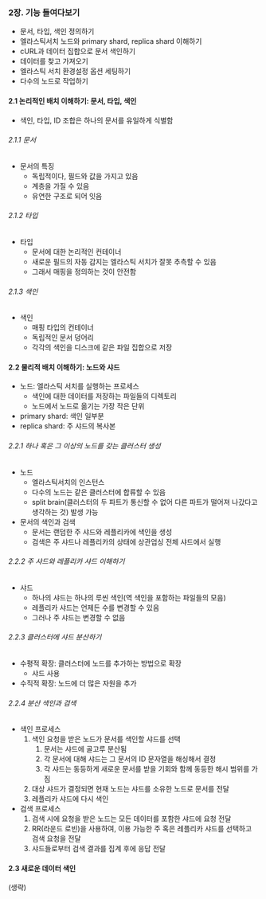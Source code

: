 ### 2장. 기능 들여다보기
- 문서, 타입, 색인 정의하기
- 엘라스틱서치 노드와 primary shard, replica shard 이해하기
- cURL과 데이터 집합으로 문서 색인하기
- 데이터를 찾고 가져오기
- 엘라스틱 서치 환경설정 옵션 세팅하기
- 다수의 노드로 작업하기 

#### 2.1 논리적인 배치 이해하기: 문서, 타입, 색인
- 색인, 타입, ID 조합은 하나의 문서를 유일하게 식별함
###### 2.1.1 문서
- 문서의 특징
  - 독립적이다, 필드와 값을 가지고 있음
  - 계층을 가질 수 있음 
  - 유연한 구조로 되어 잇음 

###### 2.1.2 타입
- 타입
  - 문서에 대한 논리적인 컨테이너 
  - 새로운 필드의 자동 감지는 엘라스틱 서치가 잘못 추측할 수 있음
  - 그래서 매핑을 정의하는 것이 안전함 

###### 2.1.3 색인
- 색인
  - 매핑 타입의 컨테이너
  - 독립적인 문서 덩어리
  - 각각의 색인을 디스크에 같은 파일 집합으로 저장

#### 2.2 물리적 배치 이해하기: 노드와 샤드
- 노드: 엘라스틱 서치를 실행하는 프로세스
  - 색인에 대한 데이터를 저장하는 파일들의 디렉토리
  - 노드에서 노드로 옮기는 가장 작은 단위
- primary shard: 색인 일부분
- replica shard: 주 샤드의 복사본 

###### 2.2.1 하나 혹은 그 이상의 노드를 갖는 클러스터 생성 
- 노드
  - 엘라스틱서치의 인스턴스
  - 다수의 노드는 같은 클러스터에 합류할 수 있음 
  - split brain(클러스터의 두 파트가 통신할 수 없어 다른 파트가 떨어져 나갔다고 생각하는 것) 발생 가능
- 문서의 색인과 검색
  - 문서는 랜덤한 주 샤드와 레플리카에 색인을 생성
  - 검색은 주 샤드나 레플리카의 상태에 상관업싱 전체 샤드에서 실행 

###### 2.2.2 주 샤드와 레플리카 샤드 이해하기 
- 샤드
  - 하나의 샤드는 하나의 루씬 색인(역 색인을 포함하는 파일들의 모음)
  - 레플리카 샤드는 언제든 수를 변경할 수 있음 
  - 그러나 주 샤드는 변경할 수 없음 

###### 2.2.3 클러스터에 샤드 분산하기
- 수평적 확장: 클러스터에 노드를 추가하는 방법으로 확장 
  - 샤드 사용
- 수직적 확장: 노드에 더 많은 자원을 추가 

###### 2.2.4 분산 색인과 검색
- 색인 프로세스
  1. 색인 요청을 받은 노드가 문서를 색인할 샤드를 선택
     1. 문서는 샤드에 골고루 분산됨
     2. 각 문서에 대해 샤드는 그 문서의 ID 문자열을 해싱해서 결정
     3. 각 샤드는 동등하게 새로운 문서를 받을 기회와 함께 동등한 해시 범위를 가짐
  2. 대상 샤드가 결정되면 현재 노드는 샤드를 소유한 노드로 문서를 전달
  3. 레플리카 샤드에 다시 색인 
- 검색 프로세스
  1. 검색 시에 요청을 받은 노드는 모든 데이터를 포함한 샤드에 요청 전달
  2. RR(라운드 로빈)을 사용하여, 이용 가능한 주 혹은 레플리카 샤드를 선택하고 검색 요청을 전달
  3. 샤드들로부터 검색 결과를 집계 후에 응답 전달

#### 2.3 새로운 데이터 색인
(생략)
